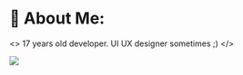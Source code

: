 # 💫 About Me:

<> 17 years old developer. UI UX designer sometimes ;) </>

![](https://github-readme-stats.vercel.app/api?username=Monho12&theme=dracula&hide_border=false&include_all_commits=true&count_private=true)<br/>
